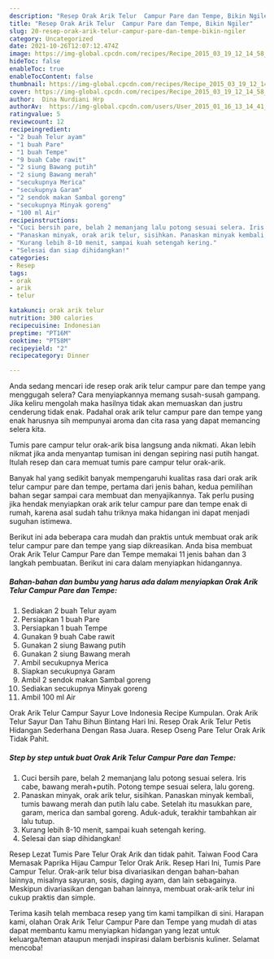 ```yaml
---
description: "Resep Orak Arik Telur  Campur Pare dan Tempe, Bikin Ngiler"
title: "Resep Orak Arik Telur  Campur Pare dan Tempe, Bikin Ngiler"
slug: 20-resep-orak-arik-telur-campur-pare-dan-tempe-bikin-ngiler
category: Uncategorized
date: 2021-10-26T12:07:12.474Z
image: https://img-global.cpcdn.com/recipes/Recipe_2015_03_19_12_14_58_774_61327c9222115358a386/680x482cq70/orak-arik-telur-campur-pare-dan-tempe-foto-resep-utama.jpg
hideToc: false
enableToc: true
enableTocContent: false
thumbnail: https://img-global.cpcdn.com/recipes/Recipe_2015_03_19_12_14_58_774_61327c9222115358a386/680x482cq70/orak-arik-telur-campur-pare-dan-tempe-foto-resep-utama.jpg
cover: https://img-global.cpcdn.com/recipes/Recipe_2015_03_19_12_14_58_774_61327c9222115358a386/680x482cq70/orak-arik-telur-campur-pare-dan-tempe-foto-resep-utama.jpg
author:  Dina Nurdiani Hrp
authorAv:  https://img-global.cpcdn.com/users/User_2015_01_16_13_14_41_885_695568cecbc95efe1fa4/60x60cq50/avatar.jpg
ratingvalue: 5
reviewcount: 12
recipeingredient:
- "2 buah Telur ayam"
- "1 buah Pare"
- "1 buah Tempe"
- "9 buah Cabe rawit"
- "2 siung Bawang putih"
- "2 siung Bawang merah"
- "secukupnya Merica"
- "secukupnya Garam"
- "2 sendok makan Sambal goreng"
- "secukupnya Minyak goreng"
- "100 ml Air"
recipeinstructions:
- "Cuci bersih pare, belah 2 memanjang lalu potong sesuai selera. Iris cabe, bawang merah+putih. Potong tempe sesuai selera, lalu goreng."
- "Panaskan minyak, orak arik telur, sisihkan. Panaskan minyak kembali, tumis bawang merah dan putih lalu cabe. Setelah itu masukkan pare, garam, merica dan sambal goreng. Aduk-aduk, terakhir tambahkan air lalu tutup."
- "Kurang lebih 8-10 menit, sampai kuah setengah kering."
- "Selesai dan siap dihidangkan!"
categories:
- Resep
tags:
- orak
- arik
- telur

katakunci: orak arik telur 
nutrition: 300 calories
recipecuisine: Indonesian
preptime: "PT16M"
cooktime: "PT58M"
recipeyield: "2"
recipecategory: Dinner

---
```



Anda sedang mencari ide resep orak arik telur  campur pare dan tempe yang menggugah selera? Cara menyiapkannya memang susah-susah gampang. Jika keliru mengolah maka hasilnya tidak akan memuaskan dan justru cenderung tidak enak. Padahal orak arik telur  campur pare dan tempe yang enak harusnya sih mempunyai aroma dan cita rasa yang dapat memancing selera kita.


Tumis pare campur telur orak-arik bisa langsung anda nikmati. Akan lebih nikmat jika anda menyantap tumisan ini dengan sepiring nasi putih hangat. Itulah resep dan cara memuat tumis pare campur telur orak-arik.

Banyak hal yang sedikit banyak mempengaruhi kualitas rasa dari orak arik telur  campur pare dan tempe, pertama dari jenis bahan, kedua pemilihan bahan segar sampai cara membuat dan menyajikannya. Tak perlu pusing jika hendak menyiapkan orak arik telur  campur pare dan tempe enak di rumah, karena asal sudah tahu triknya maka hidangan ini dapat menjadi suguhan istimewa.


Berikut ini ada beberapa cara mudah dan praktis untuk membuat orak arik telur  campur pare dan tempe yang siap dikreasikan. Anda bisa membuat Orak Arik Telur  Campur Pare dan Tempe memakai 11 jenis bahan dan 3 langkah pembuatan. Berikut ini cara dalam menyiapkan hidangannya.

<!--inarticleads1-->

##### Bahan-bahan dan bumbu yang harus ada dalam menyiapkan Orak Arik Telur  Campur Pare dan Tempe:

1. Sediakan 2 buah Telur ayam
1. Persiapkan 1 buah Pare
1. Persiapkan 1 buah Tempe
1. Gunakan 9 buah Cabe rawit
1. Gunakan 2 siung Bawang putih
1. Gunakan 2 siung Bawang merah
1. Ambil secukupnya Merica
1. Siapkan secukupnya Garam
1. Ambil 2 sendok makan Sambal goreng
1. Sediakan secukupnya Minyak goreng
1. Ambil 100 ml Air


Orak Arik Telur Campur Sayur Love Indonesia Recipe Kumpulan. Orak Arik Telur Sayur Dan Tahu Bihun Bintang Hari Ini. Resep Orak Arik Telur Petis Hidangan Sederhana Dengan Rasa Juara. Resep Oseng Pare Telur Orak Arik Tidak Pahit. 

<!--inarticleads2-->

##### Step by step untuk buat Orak Arik Telur  Campur Pare dan Tempe:

1. Cuci bersih pare, belah 2 memanjang lalu potong sesuai selera. Iris cabe, bawang merah+putih. Potong tempe sesuai selera, lalu goreng.
1. Panaskan minyak, orak arik telur, sisihkan. Panaskan minyak kembali, tumis bawang merah dan putih lalu cabe. Setelah itu masukkan pare, garam, merica dan sambal goreng. Aduk-aduk, terakhir tambahkan air lalu tutup.
1. Kurang lebih 8-10 menit, sampai kuah setengah kering.
1. Selesai dan siap dihidangkan!

Resep Lezat Tumis Pare Telur Orak Arik dan tidak pahit. Taiwan Food Cara Memasak Paprika Hijau Campur Telor Orak Arik. Resep Hari Ini, Tumis Pare Campur Telur. Orak-arik telur bisa divariasikan dengan bahan-bahan lainnya, misalnya sayuran, sosis, daging ayam, dan lain sebagainya. Meskipun divariasikan dengan bahan lainnya, membuat orak-arik telur ini cukup praktis dan simple. 

Terima kasih telah membaca resep yang tim kami tampilkan di sini. Harapan kami, olahan Orak Arik Telur  Campur Pare dan Tempe yang mudah di atas dapat membantu kamu menyiapkan hidangan yang lezat untuk keluarga/teman ataupun menjadi inspirasi dalam berbisnis kuliner. Selamat mencoba!
